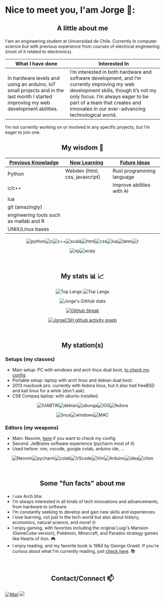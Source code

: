 # Nice to meet you, I'am Jorge 👋:

## <p align=center> A little about me</p>
I'am an engineering student at Universidad de Chile. Currently in computer science but with previous experience from courses of electrical engineering (most of it related to electronics).
<div align=center markdown>
  
  | What I have done | Interested In |
  |---               |---          |
  |<div align=left markdown> In hardware levels and using an arduino, IoT small projects and in the last month I started improving my web development abilities. </div>|<div align=left markdown> I’m interested in both hardware and software development, and I’m currently improving my web development skills, though it’s not my only focus. I’m always eager to be part of a team that creates and innovates in our ever-advancing technological world.</div>|
</div>
I’m not currently working on or involved in any specific projects, but I’m eager to join one.
<br>
  
## <p align=center> My wisdom 🧙 </p>
<div align=center markdown>
  
  |<strong><ins>Previous Knowladge</ins></strong>|<strong><ins>Now Learning</ins></strong>|<strong><ins>Future Ideas</ins></strong>|
  |---------------------------------------------|---------------------------------------------|---------------------------------------|
  | Python                                      | Webdev (html, css, javascript)              | Rust programming language             |
  | c/c++                                       |                                             | Improve abilities with AI             |
  | lua                                         |                                             |                                       |
  | git (amazingly)                             |                                             |                                       |
  | engineering tools such as matlab and R      |                                             |                                       |
  | UNIX/Linux bases                            |                                             |                                       |

  <img alt="python" src="https://img.shields.io/badge/Python-FFD43B?style=for-the-badge&logo=python&logoColor=blue"><img alt="c" src="https://img.shields.io/badge/C-00599C?style=for-the-badge&logo=c&logoColor=white"><img alt="c++" src="https://img.shields.io/badge/C%2B%2B-00599C?style=for-the-badge&logo=c%2B%2B&logoColor=white"><img alt="scala" src="https://img.shields.io/badge/Scala-%23DC322F?style=for-the-badge&logo=scala&logoColor=white"><img alt="html" src="https://img.shields.io/badge/HTML5-E34F26?style=for-the-badge&logo=html5&logoColor=white"><img alt="css" src="https://img.shields.io/badge/CSS3-1572B6?style=for-the-badge&logo=css3&logoColor=white"><img alt="lua" src="https://img.shields.io/badge/Lua-2C2D72?style=for-the-badge&logo=lua&logoColor=white"><img alt="latex" src="https://img.shields.io/badge/LaTeX-47A141?style=for-the-badge&logo=LaTeX&logoColor=white"><img alt="r" src="https://img.shields.io/badge/R-276DC3?style=for-the-badge&logo=r&logoColor=white">
  
  <img alt="np" src="https://img.shields.io/badge/Numpy-777BB4?style=for-the-badge&logo=numpy&logoColor=white"><img alt="scipy" src="https://img.shields.io/badge/SciPy-654FF0?style=for-the-badge&logo=SciPy&logoColor=white">
</div>
<br>

## <p align=center> My stats 📊 📈 </p>
<div align=center markdown>
  
  ![Top Langs](https://github-readme-stats.vercel.app/api/top-langs/?username=JorgeCSH&size_weight=0&count_weight=1&hide=jupyter%20notebook&langs_count=8&theme=tokyonight&layout=donut&custom_title=Most%20used%20language%20by%20repository)
  ![Top Langs](https://github-readme-stats.vercel.app/api/top-langs/?username=JorgeCSH&hide=jupyter%20notebook&langs_count=8&theme=tokyonight&layout=donut&custom_title=Most%20used%20languages,%20stats)
  
  
  ![Jorge's GitHub stats](https://github-readme-stats.vercel.app/api?username=JorgeCSH&show_icons=true&theme=tokyonight)
  
  [![GitHub Streak](https://streak-stats.demolab.com/?user=JorgeCSH&theme=tokyonight)](https://git.io/streak-stats)
  
  [![JorgeCSH github activity graph](https://github-readme-activity-graph.vercel.app/graph?username=JorgeCSH&custom_title=My%20Activity&hide_border=false&theme=tokyo-night)](https://github.com/JorgeCSH/github-readme-activity-graph)
</div>
<br>

## <p align=center> My station(s) </p> 
### Setups (my classes) 
- Main setup: PC with windows and arch linux dual boot, [to check my config](https://github.com/JorgeCSH/I-use-Arch-btw).
- Portable setup: laptop with arch linux and debian dual boot.
- 2013 macbook pro: currently with fedora linux, but it also had freeBSD and kali linux for a while (don't ask).
- C58 Compaq laptop: with ubuntu installed.
<p align=center> <img alt="IUABTW" src="https://img.shields.io/badge/Arch_Linux-1793D1?style=for-the-badge&logo=arch-linux&logoColor=white"><img alt="debian" src="https://img.shields.io/badge/Debian-A81D33?style=for-the-badge&logo=debian&logoColor=white"><img alt="ubunga" src="https://img.shields.io/badge/Ubuntu-E95420?style=for-the-badge&logo=ubuntu&logoColor=white"><img alt="IOS" src="https://img.shields.io/badge/iOS-000000?style=for-the-badge&logo=ios&logoColor=white"><img alt="fedora" src="https://img.shields.io/badge/Fedora-51A2DA?style=for-the-badge&logo=fedora&logoColor=white"><!--<img alt="Kali" src="https://img.shields.io/badge/Kali_Linux-557C94?style=for-the-badge&logo=kali-linux&logoColor=white"><img alt="freebsd" src="https://img.shields.io/badge/freebsd-AB2B28?style=for-the-badge&logo=freebsd&logoColor=white"> --></p>
<p align=center> <img alt="linux" src="https://img.shields.io/badge/Linux-FCC624?style=for-the-badge&logo=linux&logoColor=black"><img alt="windows" src="https://img.shields.io/badge/Windows-0078D6?style=for-the-badge&logo=windows&logoColor=white"><img alt="MAC" src="https://img.shields.io/badge/mac%20os-000000?style=for-the-badge&logo=apple&logoColor=white"> </p>

### Editors (my weapons)
* Main: Neovim, [here](https://github.com/JorgeCSH/NVim-config) if you want to check my config
* Second: JetBrains software experience (pycharm most of it)
* Used before: vim, vscode, google colab, arduino ide, ...
<p align=center> <img alt="Neovim" src="https://img.shields.io/badge/NeoVim-%2357A143.svg?&style=for-the-badge&logo=neovim&logoColor=white"><img alt="pycharm" src="https://img.shields.io/badge/PyCharm-000000.svg?&style=for-the-badge&logo=PyCharm&logoColor=white"><img alt="colab" src="https://img.shields.io/badge/Colab-F9AB00?style=for-the-badge&logo=googlecolab&color=525252"><img alt="VScode" src="https://img.shields.io/badge/VSCode-0078D4?style=for-the-badge&logo=visual%20studio%20code&logoColor=white"><img alt="Vim" src="https://img.shields.io/badge/VIM-%2311AB00.svg?&style=for-the-badge&logo=vim&logoColor=white"><img alt="Arduino" src="https://img.shields.io/badge/Arduino_IDE-00979D?style=for-the-badge&logo=arduino&logoColor=white"><img alt="idea" src="https://img.shields.io/badge/IntelliJ_IDEA-000000.svg?style=for-the-badge&logo=intellij-idea&logoColor=white"><img alt="clion" src="https://img.shields.io/badge/CLion-000000?style=for-the-badge&logo=clion&logoColor=white"> </p>
<br>
  

## <p align=center> Some "fun facts" about me </p> 
- I use Arch btw.
- I’m always interested in all kinds of tech innovations and advancements, from hardware to software.
- I’m constantly seeking to develop and gain new skills and experiences.
- I love learning, not just in the tech world but also about history, economics, natural science, and more! 🤓
- I enjoy gaming, with favorites including the original Luigi's Mansion (GameCube version), Pokémon, Minecraft, and Paradox strategy games like Hearts of Iron. 🎮
- I enjoy reading, and my favorite book is 1984 by George Orwell. If you're curious about what I'm currently reading, just [check here](https://www.goodreads.com/user/show/181444301-jorge-cummins). 📚
<br>

## <p align=center> Contact/Connect 📫 </p>
<!--
where did I get the icons: https://github.com/alexandresanlim/Badges4-README.md-Profile?tab=readme-ov-file#how-to-use
-->
<a href="mailto:jorge.cummins.hs@gmail.com"><img alt="Mail" src="https://img.shields.io/badge/Mail-D14836?style=for-the-badge&logo=gmail&logoColor=white" /></a> 
<a href="https://www.linkedin.com/in/jorge-cummins-holger-347053305/"><img src="https://img.shields.io/badge/LinkedIn-0077B5?style=for-the-badge&logo=linkedin&logoColor=white" /></a>


[^1]: I haven’t been involved in any projects.
[^2]: Referring to public repositories.
